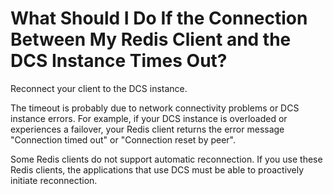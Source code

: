 # What Should I Do If the Connection Between My Redis Client and the DCS Instance Times Out?<a name="EN-US_TOPIC_0237964745"></a>

Reconnect your client to the DCS instance.

The timeout is probably due to network connectivity problems or DCS instance errors. For example, if your DCS instance is overloaded or experiences a failover, your Redis client returns the error message "Connection timed out" or "Connection reset by peer".

Some Redis clients do not support automatic reconnection. If you use these Redis clients, the applications that use DCS must be able to proactively initiate reconnection.


